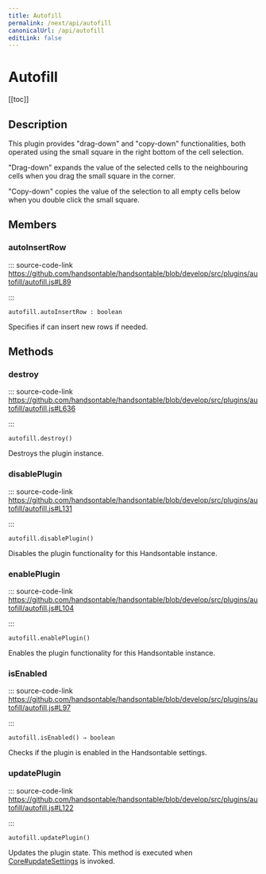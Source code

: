 ```yaml
---
title: Autofill
permalink: /next/api/autofill
canonicalUrl: /api/autofill
editLink: false
---
```


# Autofill

[[toc]]

## Description

This plugin provides "drag-down" and "copy-down" functionalities, both operated using the small square in the right
bottom of the cell selection.

"Drag-down" expands the value of the selected cells to the neighbouring cells when you drag the small
square in the corner.

"Copy-down" copies the value of the selection to all empty cells below when you double click the small square.


## Members

### autoInsertRow
  
::: source-code-link https://github.com/handsontable/handsontable/blob/develop/src/plugins/autofill/autofill.js#L89

:::

`autofill.autoInsertRow : boolean`

Specifies if can insert new rows if needed.


## Methods

### destroy
  
::: source-code-link https://github.com/handsontable/handsontable/blob/develop/src/plugins/autofill/autofill.js#L636

:::

`autofill.destroy()`

Destroys the plugin instance.



### disablePlugin
  
::: source-code-link https://github.com/handsontable/handsontable/blob/develop/src/plugins/autofill/autofill.js#L131

:::

`autofill.disablePlugin()`

Disables the plugin functionality for this Handsontable instance.



### enablePlugin
  
::: source-code-link https://github.com/handsontable/handsontable/blob/develop/src/plugins/autofill/autofill.js#L104

:::

`autofill.enablePlugin()`

Enables the plugin functionality for this Handsontable instance.



### isEnabled
  
::: source-code-link https://github.com/handsontable/handsontable/blob/develop/src/plugins/autofill/autofill.js#L97

:::

`autofill.isEnabled() ⇒ boolean`

Checks if the plugin is enabled in the Handsontable settings.



### updatePlugin
  
::: source-code-link https://github.com/handsontable/handsontable/blob/develop/src/plugins/autofill/autofill.js#L122

:::

`autofill.updatePlugin()`

Updates the plugin state. This method is executed when [Core#updateSettings](./Core/#updateSettings) is invoked.



